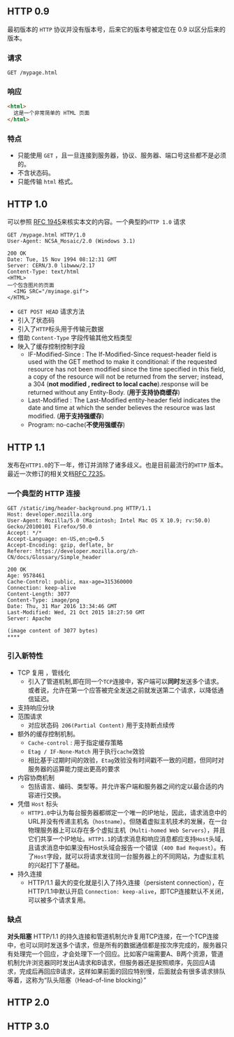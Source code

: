 
## HTTP 0.9

最初版本的 `HTTP` 协议并没有版本号，后来它的版本号被定位在 0.9 以区分后来的版本。

### 请求

```HTTP
GET /mypage.html
```

### 响应

```html
<html>
  这是一个非常简单的 HTML 页面
</html>
```

### 特点

+ 只能使用 `GET` ，且一旦连接到服务器，协议、服务器、端口号这些都不是必须的。
+ 不含状态码。
+ 只能传输 `html` 格式。

## HTTP 1.0

可以参照 [RFC 1945](https://datatracker.ietf.org/doc/html/rfc1945)来核实本文的内容。一个典型的`HTTP 1.0` 请求

```HTTP
GET /mypage.html HTTP/1.0
User-Agent: NCSA_Mosaic/2.0 (Windows 3.1)

200 OK
Date: Tue, 15 Nov 1994 08:12:31 GMT
Server: CERN/3.0 libwww/2.17
Content-Type: text/html
<HTML>
一个包含图片的页面
  <IMG SRC="/myimage.gif">
</HTML>
```

+ `GET POST HEAD` 请求方法
+ 引入了状态码
+ 引入了`HTTP`标头用于传输元数据
+ 借助 `Content-Type` 字段传输其他文档类型
+ 映入了缓存控制控制字段
	+ IF-Modified-Since : The If-Modified-Since request-header field is used with the GET method to make it conditional: if the requested resource has not been modified since the time specified in this field, a copy of the resource will not be returned from the server; instead, a 304 (**not modified , redirect to local cache**).response will be returned without any Entity-Body. (**用于支持协商缓存**)
	+ Last-Modified :  The Last-Modified entity-header field indicates the date and time at which the sender believes the resource was last modified. (**用于支持强缓存**)
	+ Program: no-cache(**不使用强缓存**)

## HTTP 1.1 

发布在`HTTP1.0`的下一年，修订并消除了诸多歧义。也是目前最流行的`HTTP` 版本。最近一次修订的相关文档[RFC 7235](https://datatracker.ietf.org/doc/html/rfc7235)。

### 一个典型的 HTTP 连接

```HTTP
GET /static/img/header-background.png HTTP/1.1
Host: developer.mozilla.org
User-Agent: Mozilla/5.0 (Macintosh; Intel Mac OS X 10.9; rv:50.0) Gecko/20100101 Firefox/50.0
Accept: */*
Accept-Language: en-US,en;q=0.5
Accept-Encoding: gzip, deflate, br
Referer: https://developer.mozilla.org/zh-CN/docs/Glossary/Simple_header

200 OK
Age: 9578461
Cache-Control: public, max-age=315360000
Connection: keep-alive
Content-Length: 3077
Content-Type: image/png
Date: Thu, 31 Mar 2016 13:34:46 GMT
Last-Modified: Wed, 21 Oct 2015 18:27:50 GMT
Server: Apache

(image content of 3077 bytes)
****
```

### 引入新特性

+ TCP 复用 ，管线化
	+ 引入了管道机制,即在同一个`TCP`连接中，客户端可以**同时**发送多个请求。或者说，允许在第一个应答被完全发送之前就发送第二个请求，以降低通信延迟。
+ 支持响应分块
+ 范围请求 
	+ 对应状态码` 206(Partial Content)` 用于支持断点续传
+ 额外的缓存控制机制。
	+ `Cache-control` : 用于指定缓存策略
	+ `Etag / IF-None-Match` 用于执行`cache`效验
	+ 相比基于过期时间的效验，`Etag`效验没有时间戳不一致的问题，但同时对服务器的运算能力提出更高的要求
+ 内容协商机制 
	+ 包括语言、编码、类型等。并允许客户端和服务器之间约定以最合适的内容进行交换。
+ 凭借 `Host`  标头
	+ `HTTP1.0`中认为每台服务器都绑定一个唯一的IP地址，因此，请求消息中的URL并没有传递主机名（`hostname`）。但随着虚拟主机技术的发展，在一台物理服务器上可以存在多个虚拟主机（`Multi-homed Web Servers`），并且它们共享一个IP地址。`HTTP1.1`的请求消息和响应消息都应支持`Host`头域，且请求消息中如果没有Host头域会报告一个错误（`400 Bad Request`）。有了`Host`字段，就可以将请求发往同一台服务器上的不同网站，为虚拟主机的兴起打下了基础。
+ 持久连接
	+ HTTP/1.1 最大的变化就是引入了持久连接（persistent connection），在HTTP/1.1中默认开启 `Connection: keep-alive`，即TCP连接默认不关闭，可以被多个请求复用。

### 缺点

**对头阻塞**
HTTP/1.1 的持久连接和管道机制允许复用TCP连接，在一个TCP连接中，也可以同时发送多个请求，但是所有的数据通信都是按次序完成的，服务器只有处理完一个回应，才会处理下一个回应。比如客户端需要A、B两个资源，管道机制允许浏览器同时发出A请求和B请求，但服务器还是按照顺序，先回应A请求，完成后再回应B请求，这样如果前面的回应特别慢，后面就会有很多请求排队等着，这称为“队头阻塞（Head-of-line blocking）”

## HTTP 2.0

## HTTP 3.0

